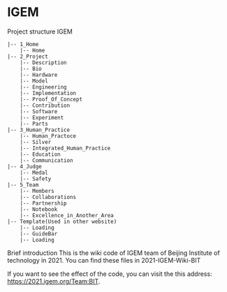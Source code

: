 # IGEM

Project structure
IGEM

```
|-- 1_Home
	|-- Home
|-- 2_Project
	|-- Description
	|-- Bio
	|-- Hardware
	|-- Model
	|-- Engineering
	|-- Implementation
	|-- Proof_Of_Concept
	|-- Contribution
	|-- Software
	|-- Experiment
	|-- Parts
|-- 3_Human_Practice
	|-- Human_Practoce
	|-- Silver
	|-- Integrated_Human_Practice
	|-- Education
	|-- Communication
|-- 4_Judge
	|-- Medal
	|-- Safety
|-- 5_Team
	|-- Members
	|-- Collaborations
	|-- Partnership
	|-- Notebook
	|-- Excellence_in_Another_Area
|-- Template(Used in other website)
	|-- Loading
    |-- GuideBar
    |-- Loading
```





Brief introduction
This is the wiki code of IGEM team of Beijing Institute of technology in 2021.
You can find these files in 2021-IGEM-Wiki-BIT

If you want to see the effect of the code, you can visit the this address: https://2021.igem.org/Team:BIT.
